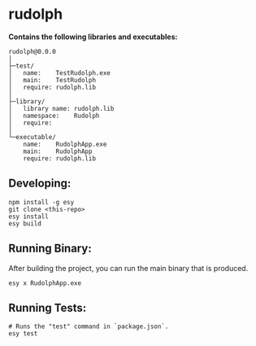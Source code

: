 # rudolph

**Contains the following libraries and executables:**

```
rudolph@0.0.0
│
├─test/
│   name:    TestRudolph.exe
│   main:    TestRudolph
│   require: rudolph.lib
│
├─library/
│   library name: rudolph.lib
│   namespace:    Rudolph
│   require:
│
└─executable/
    name:    RudolphApp.exe
    main:    RudolphApp
    require: rudolph.lib
```

## Developing:

```
npm install -g esy
git clone <this-repo>
esy install
esy build
```

## Running Binary:

After building the project, you can run the main binary that is produced.

```
esy x RudolphApp.exe
```

## Running Tests:

```
# Runs the "test" command in `package.json`.
esy test
```
